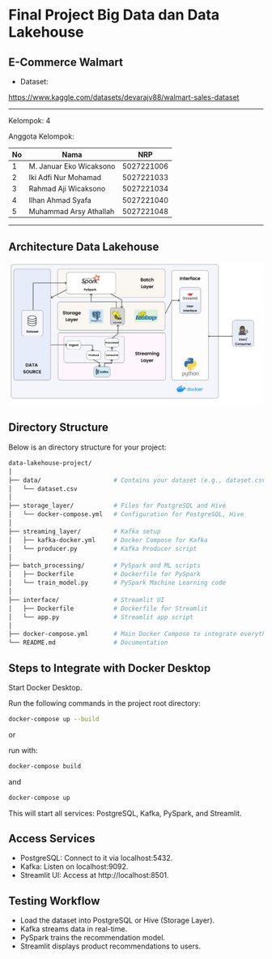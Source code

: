 # Final Project Big Data dan Data Lakehouse
## E-Commerce Walmart

- Dataset:

https://www.kaggle.com/datasets/devarajv88/walmart-sales-dataset

---

Kelompok: 4

Anggota Kelompok:

| No | Nama | NRP |
|---|---|---|
|1|M. Januar Eko Wicaksono|5027221006|
|2|Iki Adfi Nur Mohamad|5027221033|
|3|Rahmad Aji Wicaksono|5027221034|
|4|Ilhan Ahmad Syafa|5027221040|
|5|Muhammad Arsy Athallah|5027221048|

---

## Architecture Data Lakehouse

![](https://github.com/mrvlvenom/FP-Big-Data/blob/main/data/Frame%201.png)

## Directory Structure
Below is an directory structure for your project:
```bash
data-lakehouse-project/
│
├── data/                    # Contains your dataset (e.g., dataset.csv)
│   └── dataset.csv
│
├── storage_layer/           # Files for PostgreSQL and Hive
│   └── docker-compose.yml   # Configuration for PostgreSQL, Hive
│
├── streaming_layer/         # Kafka setup
│   ├── kafka-docker.yml     # Docker Compose for Kafka
│   └── producer.py          # Kafka Producer script
│
├── batch_processing/        # PySpark and ML scripts
│   ├── Dockerfile           # Dockerfile for PySpark
│   └── train_model.py       # PySpark Machine Learning code
│
├── interface/               # Streamlit UI
│   ├── Dockerfile           # Dockerfile for Streamlit
│   └── app.py               # Streamlit app script
│
├── docker-compose.yml       # Main Docker Compose to integrate everything
└── README.md                # Documentation
```

## Steps to Integrate with Docker Desktop

Start Docker Desktop.

Run the following commands in the project root directory:
```bash
docker-compose up --build
```

or

run with:
```bash
docker-compose build
```

and
```bash
docker-compose up
```

This will start all services: PostgreSQL, Kafka, PySpark, and Streamlit.

## Access Services

- PostgreSQL: Connect to it via localhost:5432.
- Kafka: Listen on localhost:9092.
- Streamlit UI: Access at http://localhost:8501.

## Testing Workflow

- Load the dataset into PostgreSQL or Hive (Storage Layer).
- Kafka streams data in real-time.
- PySpark trains the recommendation model.
- Streamlit displays product recommendations to users.
